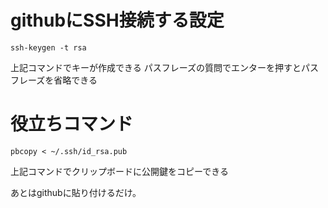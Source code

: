 # githubにSSH接続する設定

```
ssh-keygen -t rsa
```
上記コマンドでキーが作成できる
パスフレーズの質問でエンターを押すとパスフレーズを省略できる

# 役立ちコマンド
```
pbcopy < ~/.ssh/id_rsa.pub
```
上記コマンドでクリップボードに公開鍵をコピーできる

あとはgithubに貼り付けるだけ。
